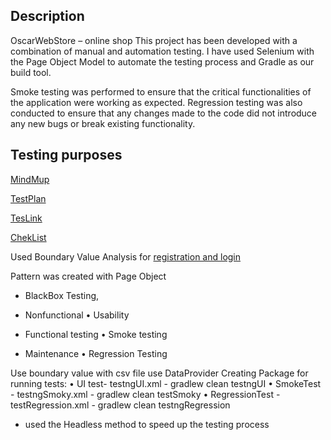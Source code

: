 ## Description
OscarWebStore – online shop
This project has been developed with a combination of manual and automation testing. I have used Selenium with the Page Object Model to automate the testing process and Gradle as our build tool.

Smoke testing was performed to ensure that the critical functionalities of the application were working as expected. Regression testing was also conducted to ensure that any changes made to the code did not introduce any new bugs or break existing functionality.


## Testing purposes
[MindMup](https://drive.google.com/drive/u/0/folders/1pPzM9JAmvl_LC7h4RV5ptxIn0TjS0eKj)

[TestPlan](ttps://docs.google.com/spreadsheets/d/1GUaHDGnAsFCef9aW8JTgas8C2H0aqQ9cuJbIkHAsahI/edit#gid=1064942698)

[TesLink](https://testlink.telran-edu.de/index.php?caller=login&viewer=)

[ChekList](https://docs.google.com/spreadsheets/d/1GUaHDGnAsFCef9aW8JTgas8C2H0aqQ9cuJbIkHAsahI/edit#gid=1064942698)

Used Boundary Value Analysis  for [registration and login](https://docs.google.com/spreadsheets/d/1IxlSLqSF6JNzr3h7BRjnCgaxK3g10aeXICTbbwZosEM/edit#gid=732347812)

Pattern was created with Page Object
- BlackBox Testing,
- Nonfunctional
  • Usability

- Functional testing
  • Smoke testing

- Maintenance
  • Regression Testing

Use boundary value with csv file use DataProvider
Creating Package for running tests:
• UI test- testngUI.xml  - gradlew clean testngUI
• SmokeTest - testngSmoky.xml  - gradlew clean testSmoky
• RegressionTest - testRegression.xml - gradlew clean testngRegression
- used the Headless method to speed up the testing process

